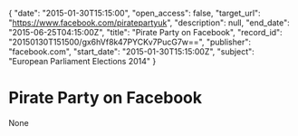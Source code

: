 {
  "date": "2015-01-30T15:15:00", 
  "open_access": false, 
  "target_url": "https://www.facebook.com/piratepartyuk", 
  "description": null, 
  "end_date": "2015-06-25T04:15:00Z", 
  "title": "Pirate Party on Facebook", 
  "record_id": "20150130T151500/gx6hVf8k47PYCKv7PucG7w==", 
  "publisher": "facebook.com", 
  "start_date": "2015-01-30T15:15:00Z", 
  "subject": "European Parliament Elections 2014"
}

# Pirate Party on Facebook

None